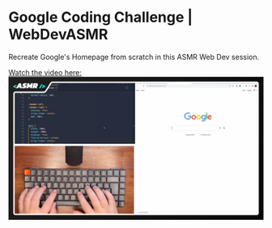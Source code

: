 # Google Coding Challenge | WebDevASMR

Recreate Google's Homepage from scratch in this ASMR Web Dev session.

[Watch the video here:](https://www.youtube.com/watch?v=Xwg-vG5zGxE?sub_confirmation=1)
[![YouTube](./thumbnail.jpg)](https://www.youtube.com/watch?v=Xwg-vG5zGxE?sub_confirmation=1)

